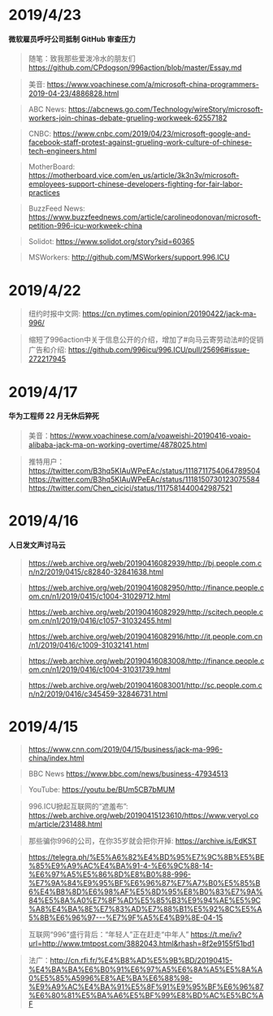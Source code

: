 # 2019/4/23

#### 微软雇员呼吁公司抵制 GitHub 审查压力

> 随笔：致我那些爱泼冷水的朋友们 https://github.com/CPdogson/996action/blob/master/Essay.md

> 美音: https://www.voachinese.com/a/microsoft-china-programmers-2019-04-23/4886828.html

> ABC News: https://abcnews.go.com/Technology/wireStory/microsoft-workers-join-chinas-debate-grueling-workweek-62557182

> CNBC: https://www.cnbc.com/2019/04/23/microsoft-google-and-facebook-staff-protest-against-grueling-work-culture-of-chinese-tech-engineers.html

> MotherBoard: https://motherboard.vice.com/en_us/article/3k3n3v/microsoft-employees-support-chinese-developers-fighting-for-fair-labor-practices

> BuzzFeed News: https://www.buzzfeednews.com/article/carolineodonovan/microsoft-petition-996-icu-workweek-china

> Solidot: https://www.solidot.org/story?sid=60365

> MSWorkers: http://github.com/MSWorkers/support.996.ICU



# 2019/4/22

> 纽约时报中文网: https://cn.nytimes.com/opinion/20190422/jack-ma-996/

> 缩短了996action中关于信息公开的介绍，增加了#向马云寄劳动法#的促销广告和介绍: https://github.com/996icu/996.ICU/pull/25696#issue-272217945



# 2019/4/17

#### 华为工程师 22 月无休后猝死

> 美音：https://www.voachinese.com/a/voaweishi-20190416-voaio-alibaba-jack-ma-on-working-overtime/4878025.html

> 推特用户：https://twitter.com/B3hq5KIAuWPeEAc/status/1118711754064789504  https://twitter.com/B3hq5KIAuWPeEAc/status/1118150730123075584  https://twitter.com/Chen_cicici/status/1117581440042987521



# 2019/4/16

#### 人日发文声讨马云

> https://web.archive.org/web/20190416082939/http://bj.people.com.cn/n2/2019/0415/c82840-32841638.html

> https://web.archive.org/web/20190416082950/http://finance.people.com.cn/n1/2019/0415/c1004-31029712.html

> https://web.archive.org/web/20190416082929/http://scitech.people.com.cn/n1/2019/0416/c1057-31032455.html

> https://web.archive.org/web/20190416082916/http://it.people.com.cn/n1/2019/0416/c1009-31032141.html

> https://web.archive.org/web/20190416083008/http://finance.people.com.cn/n1/2019/0416/c1004-31031739.html

> https://web.archive.org/web/20190416083001/http://sc.people.com.cn/n2/2019/0416/c345459-32846731.html


# 2019/4/15

> https://www.cnn.com/2019/04/15/business/jack-ma-996-china/index.html

> BBC News https://www.bbc.com/news/business-47934513

> YouTube: https://youtu.be/BUm5CB7bMUM

> 996.ICU掀起互联网的“遮羞布”: https://web.archive.org/web/20190415123610/https://www.veryol.com/article/231488.html

> 那些骗你996的公司，在你35岁就会把你开掉: https://archive.is/EdKST

> https://telegra.ph/%E5%A6%82%E4%BD%95%E7%9C%8B%E5%BE%85%E9%A9%AC%E4%BA%91-4-%E6%9C%88-14-%E6%97%A5%E5%86%8D%E8%B0%88-996-%E7%9A%84%E9%95%BF%E6%96%87%E7%A7%B0%E5%85%B6%E4%B8%8D%E6%98%AF%E5%8D%95%E8%B0%83%E7%9A%84%E5%8A%A0%E7%8F%AD%E5%85%B3%E9%94%AE%E5%9C%A8%E4%BA%8E%E7%83%AD%E7%88%B1%E5%92%8C%E5%A5%8B%E6%96%97---%E7%9F%A5%E4%B9%8E-04-15

> 互联网“996”盛行背后：“年轻人”正在赶走“中年人” https://t.me/iv?url=http://www.tmtpost.com/3882043.html&rhash=8f2e9155f51bd1

> 法广：http://cn.rfi.fr/%E4%B8%AD%E5%9B%BD/20190415-%E4%BA%BA%E6%B0%91%E6%97%A5%E6%8A%A5%E5%8A%A0%E5%85%A5996%E8%AE%BA%E6%88%98-%E9%A9%AC%E4%BA%91%E5%8F%91%E9%95%BF%E6%96%87%E6%80%81%E5%BA%A6%E5%BF%99%E8%BD%AC%E5%BC%AF
































